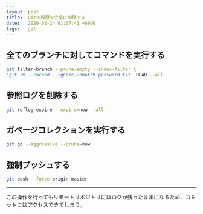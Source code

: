 ```yaml
---
layout: post
title:  Gitで履歴を完全に削除する
date:   2020-02-24 01:07:41 +0900
tags:   git
---
```


## 全てのブランチに対してコマンドを実行する

```sh
git filter-branch --prune-empty --index-filter \
'git rm --cached --ignore-unmatch password.txt' HEAD --all
```

## 参照ログを削除する

```sh
git reflog expire --expire=now --all
```

## ガベージコレクションを実行する

```sh
git gc --aggressive --prune=now
```

## 強制プッシュする

```sh
git push --force origin master
```

----

この操作を行ってもリモートリポジトリにはログが残ったままになるため、コミットにはアクセスできてしまう。
